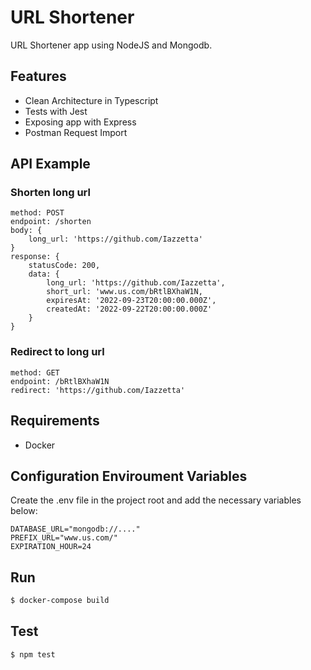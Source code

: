 # URL Shortener

URL Shortener app using NodeJS and Mongodb.

## Features

- Clean Architecture in Typescript
- Tests with Jest
- Exposing app with Express
- Postman Request Import

## API Example

### Shorten long url
```
method: POST
endpoint: /shorten
body: {
    long_url: 'https://github.com/Iazzetta'
}
response: {
    statusCode: 200,
    data: {
        long_url: 'https://github.com/Iazzetta',
        short_url: 'www.us.com/bRtlBXhaW1N,
        expiresAt: '2022-09-23T20:00:00.000Z',
        createdAt: '2022-09-22T20:00:00.000Z'
    }
}
```

### Redirect to long url
```
method: GET
endpoint: /bRtlBXhaW1N
redirect: 'https://github.com/Iazzetta'
```

## Requirements

- Docker

## Configuration Enviroument Variables

Create the .env file in the project root and add the necessary variables below:

```
DATABASE_URL="mongodb://...."
PREFIX_URL="www.us.com/"
EXPIRATION_HOUR=24
```

## Run

```bash
$ docker-compose build
```

## Test

```bash
$ npm test
```